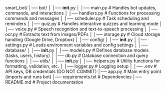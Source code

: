 smart_bot/
│── bot/
│   │── __init__.py
│   │── main.py            # Handles bot updates, commands, and interactions
│   │── handlers.py        # Functions for processing commands and messages
│   │── scheduler.py       # Task scheduling and reminders
│   │── quiz.py            # Handles interactive quizzes and learning mode
│   │── voice.py           # Speech recognition and text-to-speech processing
│   │── ocr.py             # Extracts text from images/PDFs
│   │── storage.py         # Cloud storage handling (Google Drive, Dropbox)
│
│── config/
│   │── __init__.py
│   │── settings.py        # Loads environment variables and config settings
│
│── database/
│   │── __init__.py
│   │── models.py          # Defines database models (tasks, users, history)
│   │── db.py              # Database connection and query functions
│
│── utils/
│   │── __init__.py
│   │── helpers.py         # Utility functions for formatting, validation, etc.
│   │── logger.py          # Logging setup
│
│── .env                   # API keys, DB credentials (DO NOT COMMIT)
│── app.py                 # Main entry point (imports and runs bot)
│── requirements.txt        # Dependencies
│── README.md               # Project documentation
